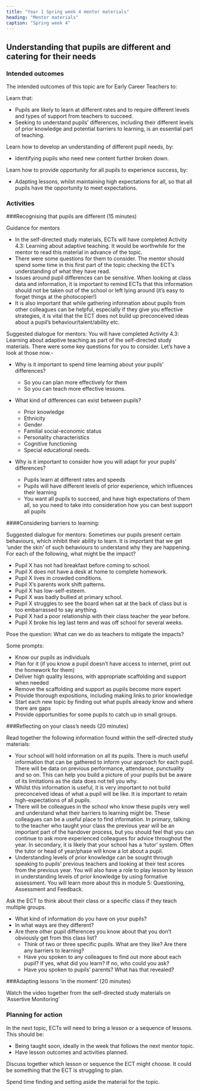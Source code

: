 ```yaml
---
title: "Year 1 Spring week 4 mentor materials"
heading: "Mentor materials"
caption: "Spring week 4"
---
```



## Understanding that pupils are different and catering for their needs

### Intended outcomes

The intended outcomes of this topic are for Early Career Teachers to:

Learn that:

- Pupils are likely to learn at different rates and to require different levels and types of support from teachers to succeed.
- Seeking to understand pupils’ differences, including their different levels of prior knowledge and potential barriers to learning, is an essential part of teaching.

Learn how to develop an understanding of different pupil needs, by:

- Identifying pupils who need new content further broken down.

Learn how to provide opportunity for all pupils to experience success, by:
- Adapting lessons, whilst maintaining high expectations for all, so that all pupils have the opportunity to meet expectations.                                                                                                                                                                                                                                                                                                                                                                                                                                                                                                                                                                                                                                                                                                                                                                                                                                                                                                                                                                                                                                                                                                                                                                                                                                                                                                                                                                                                                                                                                                                                                                                                                                                                                                                                                                                                                                                                                                                                                                                                                                                                                                                                                                                                                                                                                                                                                                                                                                                                                                                                                                                                                                                                                                                                                                                                                                                                                                                                                                   

### Activities

###Recognising that pupils are different (15 minutes)

Guidance for mentors

- In the self-directed study materials, ECTs will have completed Activity 4.3: Learning about adaptive teaching. It would be worthwhile for the mentor to read this material in advance of the topic.
- There were some questions for them to consider. The mentor should spend some time in this first part of the topic checking the ECT’s understanding of what they have read.
- Issues around pupil differences can be sensitive. When looking at class data and information, it is important to remind ECTs that this information should not be taken out of the school or left lying around (it’s easy to forget things at the photocopier!)
- It is also important that while gathering information about pupils from other colleagues can be helpful, especially if they give you effective strategies, it is vital that the ECT does not build up preconceived ideas about a pupil’s behaviour/talent/ability etc.

Suggested dialogue for mentors: You will have completed Activity 4.3: Learning about adaptive teaching as part of the self-directed study materials. There were some key questions for you to consider. Let’s have a look at those now.- 

- Why is it important to spend time learning about your pupils’ differences?

    - So you can plan more effectively for them
    - So you can teach more effective lessons.

- What kind of differences can exist between pupils?

   - Prior knowledge
   - Ethnicity
   - Gender
   - Familial social-economic status
   - Personality characteristics
   - Cognitive functioning
   - Special educational needs.

- Why is it important to consider how you will adapt for your pupils’ differences?

    - Pupils learn at different rates and speeds
    - Pupils will have different levels of prior experience, which influences their learning
    - You want all pupils to succeed, and have high expectations of them all, so you need to take into consideration how you can best support all pupils

####Considering barriers to learning:

Suggested dialogue for mentors: Sometimes our pupils present certain behaviours, which inhibit their ability to learn. It is important that we get ‘under the skin’ of such behaviours to understand why they are happening. For each of the following, what might be the impact?

- Pupil X has not had breakfast before coming to school.
- Pupil X does not have a desk at home to complete homework.
- Pupil X lives in crowded conditions.
- Pupil X’s parents work shift patterns.
- Pupil X has low-self-esteem.
- Pupil X was badly bullied at primary school.
- Pupil X struggles to see the board when sat at the back of class but is too embarrassed to say anything.
- Pupil X had a poor relationship with their class teacher the year before.
- Pupil X broke his leg last term and was off school for several weeks.

Pose the question: What can we do as teachers to mitigate the impacts?

Some prompts:

- Know our pupils as individuals
- Plan for it (if you know a pupil doesn’t have access to internet, print out the homework for them)
- Deliver high quality lessons, with appropriate scaffolding and support when needed
- Remove the scaffolding and support as pupils become more expert
- Provide thorough expositions, including making links to prior knowledge
- Start each new topic by finding out what pupils already know and where there are gaps
- Provide opportunities for some pupils to catch up in small groups.

###Reflecting on your class’s needs (20 minutes)

Read together the following information found within the self-directed study materials:

- Your school will hold information on all its pupils. There is much useful information that can be gathered to inform your approach for each pupil. There will be data on previous performance, attendance, punctuality and so on. This can help you build a picture of your pupils but be aware of its limitations as the data does not tell you why.
- Whilst this information is useful, it is very important to not build preconceived ideas of what a pupil will be like. It is important to retain high-expectations of all pupils.
- There will be colleagues in the school who know these pupils very well and understand what their barriers to learning might be. These colleagues can be a useful place to find information. In primary, talking to the teacher who taught your class the previous year will be an important part of the handover process, but you should feel that you can continue to ask more experienced colleagues for advice throughout the year. In secondary, it is likely that your school has a ‘tutor’ system. Often the tutor or head of year/phase will know a lot about a pupil.
- Understanding levels of prior knowledge can be sought through speaking to pupils’ previous teachers and looking at their test scores from the previous year. You will also have a role to play lesson by lesson in understanding levels of prior knowledge by using formative assessment. You will learn more about this in module 5: Questioning, Assessment and Feedback.

Ask the ECT to think about their class or a specific class if they teach multiple groups.

- What kind of information do you have on your pupils?
- In what ways are they different?
- Are there other pupil differences you know about that you don’t obviously get from this class list?
   - Think of two or three specific pupils. What are they like? Are there any barriers to learning?
   - Have you spoken to any colleagues to find out more about each pupil? If yes, what did you learn? If no, who could you ask?
   - Have you spoken to pupils’ parents? What has that revealed?

###Adapting lessons ‘in the moment’ (20 minutes)

Watch the video together from the self-directed study materials on ‘Assertive Monitoring’


### Planning for action

In the next topic, ECTs will need to bring a lesson or a sequence of lessons. This should be:

- Being taught soon, ideally in the week that follows the next mentor topic.
 - Have lesson outcomes and activities planned.

Discuss together which lesson or sequence the ECT might choose. It could be something that the ECT is struggling to plan.

Spend time finding and setting aside the material for the topic.                                                                                                                                                                                                                                                                                                                                                                                                                                                                                                                                                                                                                                                                                                                                                                                                                                                                                                                                                                                                                                                                                                                                                                                                                                                                                                                                                                                                                                                                                                                                                                                                                                                                                                                                                                                                                                                                                                                                                                                                                                                                                                                                                                                                                                                                                                                                                                                                                                                                                                                                                                                                                                                                                                                                                                                                                                                                                                                                                                                                                                                                                                                                                                                                                                                                                     

